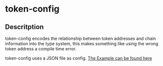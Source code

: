 # token-config

## Descritption 
token-config encodes the relationship between token addresses and chain information into the type system, this makes something like using the wrong token address a compile time error.

token-config uses a JSON file as config. [The Example can be found here](./truth.example.json)


